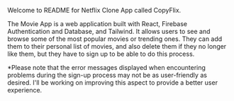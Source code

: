 Welcome to README for Netflix Clone App called CopyFlix.

The Movie App is a web application built with React, Firebase Authentication and Database, and Tailwind. It allows users to see and browse some of the most popular movies or trending ones.
They can add them to their personal list of movies, and
also delete them if they no longer like them, but they have to sign up to be able to do this process.

*Please note that the error messages displayed when encountering problems during the sign-up process may not be as user-friendly as desired. I'll be working on improving this aspect to provide a better user experience.

